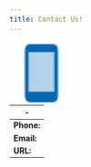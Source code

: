```yaml
---
title: Contact Us!
---
```


<img src="/mmassets/phone.svg" style="float: left; height: 8em;"/>

|-
|-
|**Phone:**|+1 (415) 612 - 1376
|**Email:**|[info@matchmakeredlabs.net](mailto:info@matchmakeredlabs.net)
|**URL:**|[https://matchmakeredlabs.net](https://matchmakeredlabs.net/)


